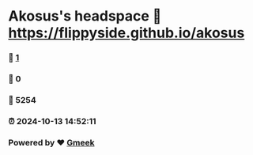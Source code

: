 # Akosus's headspace :link: https://flippyside.github.io/akosus 
### :page_facing_up: [1](https://flippyside.github.io/akosus/tag.html) 
### :speech_balloon: 0 
### :hibiscus: 5254 
### :alarm_clock: 2024-10-13 14:52:11 
### Powered by :heart: [Gmeek](https://github.com/Meekdai/Gmeek)
